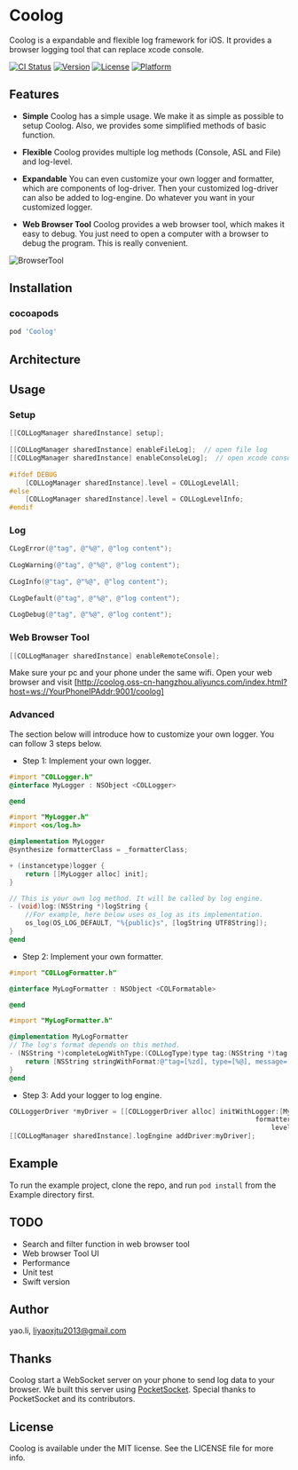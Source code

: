 # Coolog

Coolog is a expandable and flexible log framework for iOS. It provides a browser logging tool that can replace xcode console.

[![CI Status](https://travis-ci.org/RyanLeeLY/Coolog.svg?branch=master)](https://travis-ci.org/RyanLeeLY/Coolog)
[![Version](https://img.shields.io/cocoapods/v/Coolog.svg?style=flat)](https://cocoapods.org/pods/Coolog)
[![License](https://img.shields.io/cocoapods/l/Coolog.svg?style=flat)](https://cocoapods.org/pods/Coolog)
[![Platform](https://img.shields.io/cocoapods/p/Coolog.svg?style=flat)](https://cocoapods.org/pods/Coolog)

## Features
* **Simple** Coolog has a simple usage. We make it as simple as possible to setup Coolog. Also, we provides some simplified methods of basic function.

* **Flexible** Coolog provides multiple log methods (Console, ASL and File) and log-level. 

* **Expandable** You can even customize your own logger and formatter, which are components of log-driver. Then your customized log-driver can also be added to log-engine. Do whatever you want in your customized logger.

* **Web Browser Tool** Coolog provides a web browser tool, which makes it easy to debug. You just need to open a computer with a browser to debug the program. This is really convenient.

![BrowserTool](https://raw.githubusercontent.com/RyanLeeLY/Coolog/master/browserTool.gif)

## Installation

### cocoapods
```ruby
pod 'Coolog'
```

## Architecture

## Usage

### Setup

```objective-c
[[COLLogManager sharedInstance] setup];
    
[[COLLogManager sharedInstance] enableFileLog];  // open file log
[[COLLogManager sharedInstance] enableConsoleLog];  // open xcode console log
    
#ifdef DEBUG
    [COLLogManager sharedInstance].level = COLLogLevelAll;
#else
    [COLLogManager sharedInstance].level = COLLogLevelInfo;
#endif
```

### Log

```objective-c
CLogError(@"tag", @"%@", @"log content");
	
CLogWarning(@"tag", @"%@", @"log content");
	
CLogInfo(@"tag", @"%@", @"log content");
	
CLogDefault(@"tag", @"%@", @"log content");
	
CLogDebug(@"tag", @"%@", @"log content");
```

### Web Browser Tool
```objective-c
[[COLLogManager sharedInstance] enableRemoteConsole];
```
Make sure your pc and your phone under the same wifi. Open your web browser and visit [http://coolog.oss-cn-hangzhou.aliyuncs.com/index.html?host=ws://YourPhoneIPAddr:9001/coolog]

### Advanced

The section below will introduce how to customize your own logger. You can follow 3 steps below.


* Step 1: Implement your own logger.

```objective-c
#import "COLLogger.h"
@interface MyLogger : NSObject <COLLogger>

@end
```

```objective-c
#import "MyLogger.h"
#import <os/log.h>

@implementation MyLogger
@synthesize formatterClass = _formatterClass;

+ (instancetype)logger {
    return [[MyLogger alloc] init];
}

// This is your own log method. It will be called by log engine. 
- (void)log:(NSString *)logString {
	//For example, here below uses os_log as its implementation.
    os_log(OS_LOG_DEFAULT, "%{public}s", [logString UTF8String]);
}
@end
```

* Step 2: Implement your own formatter.

```objective-c
#import "COLLogFormatter.h"

@interface MyLogFormatter : NSObject <COLFormatable>

@end
```

```objective-c
#import "MyLogFormatter.h"

@implementation MyLogFormatter
// The log's format depends on this method.
- (NSString *)completeLogWithType:(COLLogType)type tag:(NSString *)tag message:(NSString *)message date:(NSDate *)date thread:(NSThread *)thread {
    return [NSString stringWithFormat:@"tag=[%zd], type=[%@], message=[%@], date=[%@], thread=[%@]", type, tag, message, date, thread];
}
@end
```

* Step 3: Add your logger to log engine.

```objective-c
COLLoggerDriver *myDriver = [[COLLoggerDriver alloc] initWithLogger:[MyLogger logger]
                                                              formatter:[[MyLogFormatter alloc] init]
                                                                  level:COLLogLevelInfo];
[[COLLogManager sharedInstance].logEngine addDriver:myDriver];
```

## Example

To run the example project, clone the repo, and run `pod install` from the Example directory first.

## TODO
* Search and filter function in web browser tool
* Web browser Tool UI
* Performance
* Unit test
* Swift version

## Author

yao.li, liyaoxjtu2013@gmail.com

## Thanks
Coolog start a WebSocket server on your phone to send log data to your browser. We built this server using [PocketSocket](https://github.com/zwopple/PocketSocket). Special thanks to PocketSocket and its contributors.

## License

Coolog is available under the MIT license. See the LICENSE file for more info.
